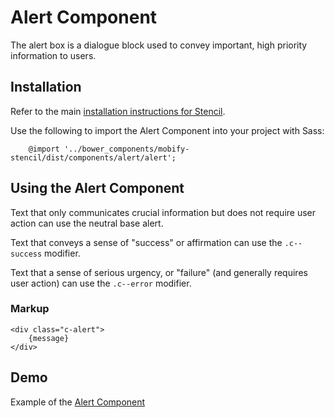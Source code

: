 # Alert Component

The alert box is a dialogue block used to convey important, high priority information to users.

## Installation

Refer to the main [installation instructions for Stencil](https://github.com/mobify/stencil#installation).

Use the following to import the Alert Component into your project with Sass:

```
    @import '../bower_components/mobify-stencil/dist/components/alert/alert';
```

## Using the Alert Component

Text that only communicates crucial information but does not require user action can use the neutral base alert.

Text that conveys a sense of "success" or affirmation can use the `.c--success` modifier.

Text that a sense of serious urgency, or "failure" (and generally requires user action) can use the `.c--error` modifier.

### Markup

```
<div class="c-alert">
    {message}
</div>
```

## Demo

Example of the [Alert Component](https://mobify.github.io/stencil/visual/components/alert/index.html)

